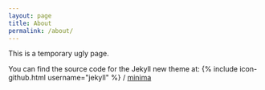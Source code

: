 ```yaml
---
layout: page
title: About
permalink: /about/
---
```


This is a temporary ugly page.

You can find the source code for the Jekyll new theme at:
{% include icon-github.html username="jekyll" %} /
[minima](https://github.com/jekyll/minima)
